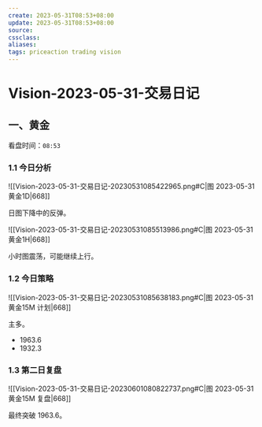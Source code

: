 ```yaml
---
create: 2023-05-31T08:53+08:00
update: 2023-05-31T08:53+08:00
source:
cssclass:
aliases:
tags: priceaction trading vision
---
```


# Vision-2023-05-31-交易日记

## 一、黄金

看盘时间：`08:53`

### 1.1 今日分析

![[Vision-2023-05-31-交易日记-20230531085422965.png#C|图 2023-05-31 黄金1D|668]]

日图下降中的反弹。

![[Vision-2023-05-31-交易日记-20230531085513986.png#C|图 2023-05-31 黄金1H|668]]

小时图震荡，可能继续上行。

### 1.2 今日策略

![[Vision-2023-05-31-交易日记-20230531085638183.png#C|图 2023-05-31 黄金15M 计划|668]]

主多。

- 1963.6
- 1932.3

### 1.3 第二日复盘

![[Vision-2023-05-31-交易日记-20230601080822737.png#C|图 2023-05-31 黄金15M 复盘|668]]

最终突破 1963.6。
